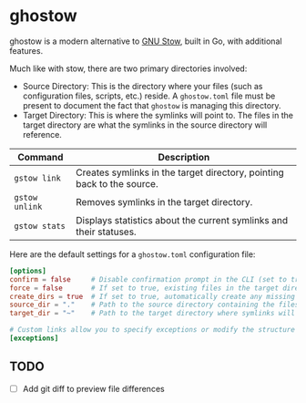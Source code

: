 # ghostow

ghostow is a modern alternative to [GNU Stow](https://www.gnu.org/software/stow/), built in Go, with additional features.

Much like with stow, there are two primary directories involved:

* Source Directory: This is the directory where your files (such as configuration files, scripts, etc.) reside. A `ghostow.toml` file must be present to document the fact that `ghostow` is managing this directory.
* Target Directory: This is where the symlinks will point to. The files in the target directory are what the symlinks in the source directory will reference.

| **Command** | **Description**                                                        |
| ----------- | ---------------------------------------------------------------------- |
| `gstow link`      | Creates symlinks in the target directory, pointing back to the source. |
| `gstow unlink`    | Removes symlinks in the target directory.                              |
| `gstow stats`     | Displays statistics about the current symlinks and their statuses.     |

Here are the default settings for a `ghostow.toml` configuration file:

```toml
[options]
confirm = false     # Disable confirmation prompt in the CLI (set to true for confirmation before actions).
force = false       # If set to true, existing files in the target directory will be overwritten without prompt.
create_dirs = true  # If set to true, automatically create any missing directories in the target path.
source_dir = "."    # Path to the source directory containing the files to be linked.
target_dir = "~"    # Path to the target directory where symlinks will be created.

# Custom links allow you to specify exceptions or modify the structure of the source directory.
[exceptions]
```

## TODO

- [ ] Add git diff to preview file differences